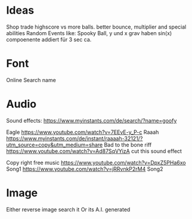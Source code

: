 # Ideas
Shop trade highscore vs more balls. better bounce, multiplier and special abilities
Random Events like: 
Spooky Ball, y und x grav haben sin(x) compoenente addiert für 3 sec ca.

# Font
Online Search name

# Audio
Sound effects:
https://www.myinstants.com/de/search/?name=goofy

Eagle  https://www.youtube.com/watch?v=7EEvE-y_P-c
Raaah  https://www.myinstants.com/de/instant/raaaah-32121/?utm_source=copy&utm_medium=share
Bad to the bone riff https://www.youtube.com/watch?v=Ad87SqVYizA cut this sound effect

Copy right free music  https://www.youtube.com/watch?v=DpxZ5PHa6xo
Song1 https://www.youtube.com/watch?v=jRRvnkP2rM4
Song2 

# Image
Either reverse image search it 
Or its A.I. generated 